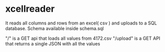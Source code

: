 # xcellreader

It reads all columns and rows from an excel( csv ) and uploads to a SQL database. Schema available inside schema.sql

"/" is a GET api that loads all values from 4172.csv
"/upload" is a GET API that returns a single JSON with all the values 
